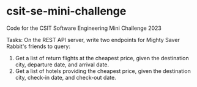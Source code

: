 # csit-se-mini-challenge
Code for the CSIT Software Engineering Mini Challenge 2023

Tasks:
On the REST API server, write two endpoints for Mighty Saver Rabbit's friends to query:
1. Get a list of return flights at the cheapest price, given the destination city, departure date, and arrival date.
2. Get a list of hotels providing the cheapest price, given the destination city, check-in date, and check-out date.


